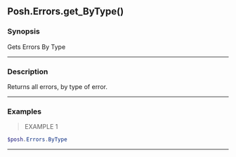 Posh.Errors.get_ByType()
------------------------




### Synopsis
Gets Errors By Type



---


### Description

Returns all errors, by type of error.



---


### Examples
> EXAMPLE 1

```PowerShell
$posh.Errors.ByType
```


---
